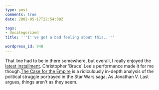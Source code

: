 ```yaml
---
type: post
comments: true
date: 2002-05-17T22:54:00Z

tags:
- Uncategorized
title: '''I''ve got a bad feeling about this..'''

wordpress_id: 948
---
```


That line had to be in there somewhere, but overall, I really enjoyed the [latest installment](http://www.starwars.com). Christopher 'Bruce' Lee's performance made it for me though.[The Case for the Empire](http://www.weeklystandard.com/Content/Public/Articles/000/000/001/248ipzbt.asp) is a ridiculously in-depth analysis of the political struggle portrayed in the Star Wars saga. As Jonathan V. Last argues, things aren't as they seem.
